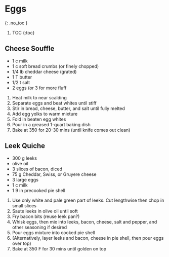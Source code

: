 # Eggs
{: .no_toc }

1. TOC
{:toc}

## Cheese Souffle

* 1 c milk
* 1 c soft bread crumbs (or finely chopped)
* 1/4 lb cheddar cheese (grated)
* 1 T butter
* 1/2 t salt
* 2 eggs (or 3 for more fluff

1. Heat milk to near scalding
1. Separate eggs and beat whites until stiff
1. Stir in bread, cheese, butter, and salt until fully melted
2. Add egg yolks to warm mixture
3. Fold in beaten egg whites
4. Pour in a greased 1-quart baking dish
5. Bake at 350 for 20-30 mins (until knife comes out clean)

## Leek Quiche

* 300 g leeks
* olive oil
* 3 slices of bacon, diced
* 75 g Cheddar, Swiss, or Gruyere cheese
* 3 large eggs
* 1 c milk
* 1  9 in precooked pie shell

1. Use only white and pale green part of leeks.  Cut lengthwise then chop in small slices
1. Saute leeks in olive oil until soft
2. Fry bacon bits (reuse leek pan?)
3. Whisk eggs, then mix into leeks, bacon, cheese, salt and pepper, and other seasoning if desired
5. Pour eggs mixture into cooked pie shell
6. (Alternatively, layer leeks and bacon, cheese in pie shell, then pour eggs over top)
7. Bake at 350 F for 30 mins until golden on top
  


